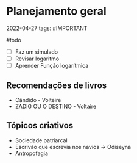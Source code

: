 #  Planejamento geral
2022-04-27
tags: #IMPORTANT

#todo 
- [ ] Faz um simulado 
- [ ] Revisar logaritmo 
- [ ] Aprender Função logarítmica

## Recomendações de livros

* Cândido - Volteire
* ZADIG OU O DESTINO - Voltaire 


## Tópicos criativos

* Sociedade patriarcal
* Escrivão que escrevia nos navios → Odiseyna
* Antropofagia


